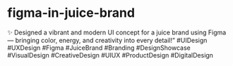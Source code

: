# figma-in-juice-brand
✨ Designed a vibrant and modern UI concept for a juice brand using Figma — bringing color, energy, and creativity into every detail!”  #UIDesign #UXDesign #Figma #JuiceBrand #Branding #DesignShowcase #VisualDesign #CreativeDesign #UIUX #ProductDesign #DigitalDesign
